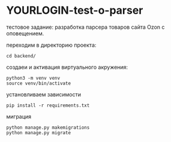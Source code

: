 # YOURLOGIN-test-o-parser
тестовое задание: разработка парсера товаров сайта Ozon с оповещением.

переходим в директорию проекта:
```
cd backend/
```

создаеи и активация виртуального акружения:
```
python3 -m venv venv 
source venv/bin/activate
```
установливаем зависимости
```
pip install -r requirements.txt 
```
миграция
```
python manage.py makemigrations
python manage.py migrate
```
